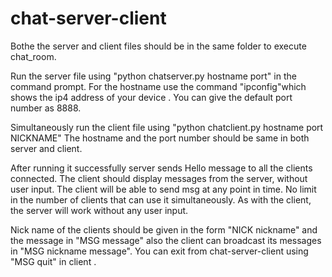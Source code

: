 # chat-server-client
Bothe the server and client files should be in the same folder to execute chat_room. 

Run the server file using "python chatserver.py hostname port" in the command prompt.
For the hostname use the command "ipconfig"which shows the ip4 address of your device .
You can give the default port number as 8888.

Simultaneously run the client file using "python chatclient.py hostname port NICKNAME"
The hostname and the port number should be same in both server and client.

After running it successfully server sends Hello message to all the clients connected.
The client should display messages from the server, without user input. 
The client will be able to send msg at any point in time.
No limit in the number of clients that can use it simultaneously. 
As with the client, the server will work without any user input. 

Nick name of the clients should be given in the form "NICK nickname" and the message in "MSG message" also the client can broadcast its messages in "MSG nickname message".
You can exit from chat-server-client using "MSG quit" in client .

